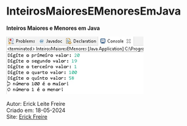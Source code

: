 # InteirosMaioresEMenoresEmJava

**Inteiros Maiores e Menores em Java**

![Inteiros Maiores E Menores Em Java](inteiromaioremenor.jpg)

Autor: Erick Leite Freire<br>
Criado em: 18-05-2024<br>
Site: [Erick Freire](https://www.erickfreire.com.br)<br>

